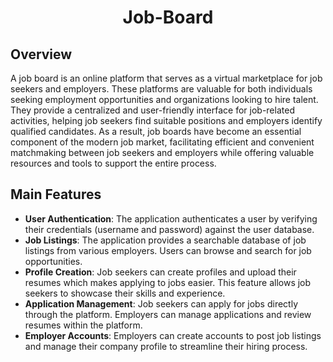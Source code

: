 <h1 style="text-align: center;">Job-Board</h1>

## Overview
A job board is an online platform that serves as a virtual marketplace for job seekers and employers. These platforms are valuable for both individuals seeking employment opportunities and organizations looking to hire talent. They provide a centralized and user-friendly interface for job-related activities, helping job seekers find suitable positions and employers identify qualified candidates. As a result, job boards have become an essential component of the modern job market, facilitating efficient and convenient matchmaking between job seekers and employers while offering valuable resources and tools to support the entire process.

## Main Features
- **User Authentication**: The application authenticates a user by verifying their credentials (username and password) against the user database.
- **Job Listings**: The application provides a searchable database of job listings from various employers. Users can browse and search for job opportunities.
- **Profile Creation**: Job seekers can create profiles and upload their resumes which makes applying to jobs easier. This feature allows job seekers to showcase their skills and experience.
- **Application Management**: Job seekers can apply for jobs directly through the platform. Employers can manage applications and review resumes within the platform.
- **Employer Accounts**: Employers can create accounts to post job listings and manage their company profile to streamline their hiring process.